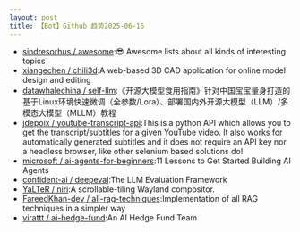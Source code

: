 ```yaml
---
layout: post
title: 【Bot】Github 趋势2025-06-16
---
```


* [sindresorhus / awesome](https://github.com/sindresorhus/awesome):😎 Awesome lists about all kinds of interesting topics
* [xiangechen / chili3d](https://github.com/xiangechen/chili3d):A web-based 3D CAD application for online model design and editing
* [datawhalechina / self-llm](https://github.com/datawhalechina/self-llm):《开源大模型食用指南》针对中国宝宝量身打造的基于Linux环境快速微调（全参数/Lora）、部署国内外开源大模型（LLM）/多模态大模型（MLLM）教程
* [jdepoix / youtube-transcript-api](https://github.com/jdepoix/youtube-transcript-api):This is a python API which allows you to get the transcript/subtitles for a given YouTube video. It also works for automatically generated subtitles and it does not require an API key nor a headless browser, like other selenium based solutions do!
* [microsoft / ai-agents-for-beginners](https://github.com/microsoft/ai-agents-for-beginners):11 Lessons to Get Started Building AI Agents
* [confident-ai / deepeval](https://github.com/confident-ai/deepeval):The LLM Evaluation Framework
* [YaLTeR / niri](https://github.com/YaLTeR/niri):A scrollable-tiling Wayland compositor.
* [FareedKhan-dev / all-rag-techniques](https://github.com/FareedKhan-dev/all-rag-techniques):Implementation of all RAG techniques in a simpler way
* [virattt / ai-hedge-fund](https://github.com/virattt/ai-hedge-fund):An AI Hedge Fund Team
